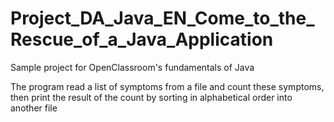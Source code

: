 # Project_DA_Java_EN_Come_to_the_Rescue_of_a_Java_Application
Sample project for OpenClassroom's fundamentals of Java

The program read a list of symptoms from a file and count these symptoms, then print the result of the count by sorting in alphabetical order into another file